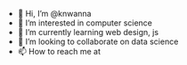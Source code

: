 - 👋 Hi, I’m @knwanna
- 👀 I’m interested in computer science 
- 🌱 I’m currently learning web design, js
- 💞️ I’m looking to collaborate on data science
- 📫 How to reach me at 

<!---
knwanna/knwanna is a ✨ special ✨ repository because its `README.md` (this file) appears on your GitHub profile.
You can click the Preview link to take a look at your changes.
--->
